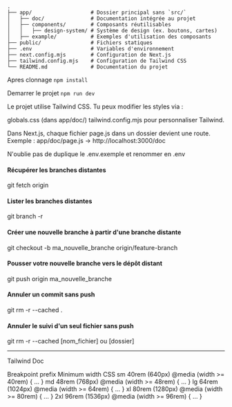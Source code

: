 ```
.
├── app/                   # Dossier principal sans `src/`
│   ├── doc/               # Documentation intégrée au projet
│   ├── components/        # Composants réutilisables
│   │   ├── design-system/ # Système de design (ex. boutons, cartes)
│   ├── example/           # Exemples d'utilisation des composants
├── public/                # Fichiers statiques
├── .env                   # Variables d'environnement
├── next.config.mjs        # Configuration de Next.js
├── tailwind.config.mjs    # Configuration de Tailwind CSS
└── README.md              # Documentation du projet
```


Apres clonnage
`npm install`

Demarrer le projet
`npm run dev`

Le projet utilise Tailwind CSS. Tu peux modifier les styles via :

globals.css (dans app/doc/)
tailwind.config.mjs pour personnaliser Tailwind.

Dans Next.js, chaque fichier page.js dans un dossier devient une route.
Exemple : app/doc/page.js → http://localhost:3000/doc


N'oublie pas de duplique le .env.exemple et renommer en .env


#### Récupérer les branches distantes
git fetch origin

#### Lister les branches distantes
git branch -r

#### Créer une nouvelle branche à partir d'une branche distante
git checkout -b ma_nouvelle_branche origin/feature-branch

#### Pousser votre nouvelle branche vers le dépôt distant
git push origin ma_nouvelle_branche

#### Annuler un commit sans push
git rm -r --cached .

#### Annuler le suivi d'un seul fichier sans push
git rm -r --cached [nom_fichier] ou [dossier]


----------------------------------------------------------------------------------

Tailwind Doc

Breakpoint prefix	Minimum width	CSS
sm	40rem (640px)	@media (width >= 40rem) { ... }
md	48rem (768px)	@media (width >= 48rem) { ... }
lg	64rem (1024px)	@media (width >= 64rem) { ... }
xl	80rem (1280px)	@media (width >= 80rem) { ... }
2xl	96rem (1536px)	@media (width >= 96rem) { ... }